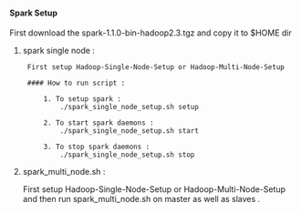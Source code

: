 
#### Spark Setup
First download the 
spark-1.1.0-bin-hadoop2.3.tgz and copy it to $HOME dir

1. spark single node : 

		First setup Hadoop-Single-Node-Setup or Hadoop-Multi-Node-Setup 
	
		#### How to run script :
			
			1. To setup spark :
				./spark_single_node_setup.sh setup

			2. To start spark daemons :
				./spark_single_node_setup.sh start

			3. To stop spark daemons :
				./spark_single_node_setup.sh stop

2. spark_multi_node.sh : 

      First setup Hadoop-Single-Node-Setup or Hadoop-Multi-Node-Setup and then
      run spark_multi_node.sh on master as well as slaves .
      
